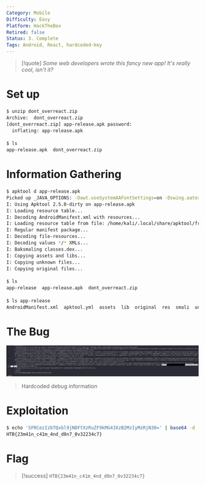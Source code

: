 ```yaml
---
Category: Mobile
Difficulty: Easy
Platform: HackTheBox
Retired: false
Status: 3. Complete
Tags: Android, React, hardcoded-key
---
```

>[!quote]
>*Some web developers wrote this fancy new app! It's really cool, isn't it?*


# Set up

```bash
$ unzip dont_overreact.zip
Archive:  dont_overreact.zip
[dont_overreact.zip] app-release.apk password:
  inflating: app-release.apk

$ ls
app-release.apk  dont_overreact.zip
```

# Information Gathering

```bash
$ apktool d app-release.apk
Picked up _JAVA_OPTIONS: -Dawt.useSystemAAFontSettings=on -Dswing.aatext=true
I: Using Apktool 2.5.0-dirty on app-release.apk
I: Loading resource table...
I: Decoding AndroidManifest.xml with resources...
I: Loading resource table from file: /home/kali/.local/share/apktool/framework/1.apk
I: Regular manifest package...
I: Decoding file-resources...
I: Decoding values */* XMLs...
I: Baksmaling classes.dex...
I: Copying assets and libs...
I: Copying unknown files...
I: Copying original files...

$ ls
app-release  app-release.apk  dont_overreact.zip

$ ls app-release
AndroidManifest.xml  apktool.yml  assets  lib  original  res  smali  unknown
```

# The Bug

![Hardcoded debug information](../../zzz_res/attachments/Don't%20Overreact%2045c55b99e9464e19900d439f380d360a.png)

>Hardcoded debug information

# Exploitation

```bash
$ echo 'SFRCezIzbTQxbl9jNDFtXzRuZF9kMG43XzB2MzIyMzRjN30=' | base64 -d
HTB{23m41n_c41m_4nd_d0n7_0v32234c7}
```

# Flag

>[!success]
>`HTB{23m41n_c41m_4nd_d0n7_0v32234c7}`


